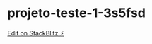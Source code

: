 # projeto-teste-1-3s5fsd

[Edit on StackBlitz ⚡️](https://stackblitz.com/edit/projeto-teste-1-3s5fsd)
